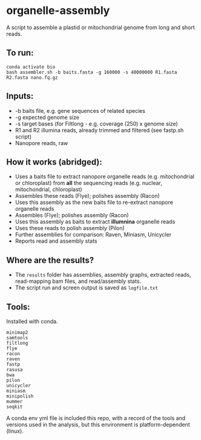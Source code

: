 # organelle-assembly

A script to assemble a plastid or mitochondrial genome from long and short reads. 

## To run:

```
conda activate bio
bash assembler.sh -b baits.fasta -g 160000 -s 40000000 R1.fasta R2.fasta nano.fq.gz
```

## Inputs:

* -b baits file, e.g. gene sequences of related species
* -g expected genome size 
* -s target bases (for Filtlong - e.g. coverage (250) x genome size)
* R1 and R2 illumina reads, already trimmed and filtered (see fastp.sh script)
* Nanopore reads, raw

## How it works (abridged):

* Uses a baits file to extract nanopore organelle reads (e.g. mitochondrial or chloroplast) from **all** the sequencing reads (e.g. nuclear, mitochondrial, chloroplast)
* Assembles these reads (Flye); polishes assembly (Racon)
* Uses this assembly as the new baits file to re-extract nanopore organelle reads
* Assembles (Flye); polishes assembly (Racon)
* Uses this assembly as baits to extract **illumnina** organelle reads
* Uses these reads to polish assembly (Pilon)
* Further assemblies for comparison: Raven, Miniasm, Unicycler
* Reports read and assembly stats

## Where are the results?

* The `results` folder has assemblies, assembly graphs, extracted reads, read-mapping bam files, and read/assembly stats.
* The script run and screen output is saved as `logfile.txt`

## Tools:

Installed with conda.

```
minimap2
samtools
filtlong
flye
racon
raven
fastp
rasusa
bwa
pilon
unicycler
miniasm
minipolish
mummer
seqkit
```

A conda env yml file is included this repo, with a record of the tools and versions used in the analysis, but this environment is platform-dependent (linux).







